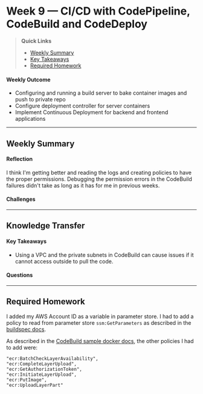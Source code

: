 # Week 9 — CI/CD with CodePipeline, CodeBuild and CodeDeploy

>__Quick Links__
> - [Weekly Summary](#weekly-summary)
> - [Key Takeaways](#key-takeaways)
> - [Required Homework](#required-homework)

#### Weekly Outcome
- Configuring and running a build server to bake container images and push to private repo
- Configure deployment controller for server containers
- Implement Continuous Deployment for backend and frontend applications


---
## Weekly Summary
<!--Summary Journal Entry-->


#### Reflection
<!--Thoughts/Feelings so far.-->
I think I'm getting better and reading the logs and creating policies to have the proper permissions. Debugging the permission errors in the CodeBuild failures didn't take as long as it has for me in previous weeks.


#### Challenges
<!-- Challenges you've had this week in completing your tasks. How you might solve them or what you did to solve them. -->

---
## Knowledge Transfer

#### Key Takeaways
<!-- Key takeaways for this week -->
- Using a VPC and the private subnets in CodeBuild can cause issues if it cannot access outside to pull the code.


#### Questions
<!-- Questions on the materials or concepts with their answers, if available.-->

---

## Required Homework  

I added my AWS Account ID as a variable in parameter store. I had to add a policy to read from parameter store `ssm:GetParameters` as described in the [buildspec docs](https://docs.aws.amazon.com/codebuild/latest/userguide/build-spec-ref.html).

As described in the [CodeBuild sample docker docs](https://docs.aws.amazon.com/codebuild/latest/userguide/sample-docker.html), the other policies I had to add were:
```
"ecr:BatchCheckLayerAvailability",
"ecr:CompleteLayerUpload",
"ecr:GetAuthorizationToken",
"ecr:InitiateLayerUpload",
"ecr:PutImage",
"ecr:UploadLayerPart"
```
